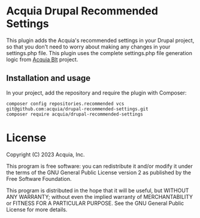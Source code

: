 # Acquia Drupal Recommended Settings
This plugin adds the Acquia's recommended settings in your Drupal project, so that you don't need to worry about making any changes in your settings.php file.
This plugin uses the complete settings.php file generation logic from [Acquia Blt](https://github.com/acquia/blt) project.

## Installation and usage

In your project, add the repository and require the plugin with Composer:

```
composer config repositories.recommended vcs git@github.com:acquia/drupal-recommended-settings.git
composer require acquia/drupal-recommended-settings
```

# License

Copyright (C) 2023 Acquia, Inc.

This program is free software: you can redistribute it and/or modify it under the terms of the GNU General Public License version 2 as published by the Free Software Foundation.

This program is distributed in the hope that it will be useful, but WITHOUT ANY WARRANTY; without even the implied warranty of MERCHANTABILITY or FITNESS FOR A PARTICULAR PURPOSE.  See the GNU General Public License for more details.
